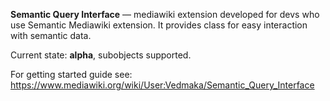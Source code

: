 **Semantic Query Interface** — mediawiki extension developed for devs who use Semantic Mediawiki extension.
It provides class for easy interaction with semantic data.

Current state: **alpha**, subobjects supported.

For getting started guide see: https://www.mediawiki.org/wiki/User:Vedmaka/Semantic_Query_Interface
